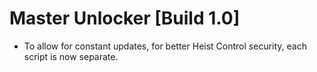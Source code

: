 # Master Unlocker [Build 1.0]

-  To allow for constant updates, for better Heist Control security, each script is now separate.

